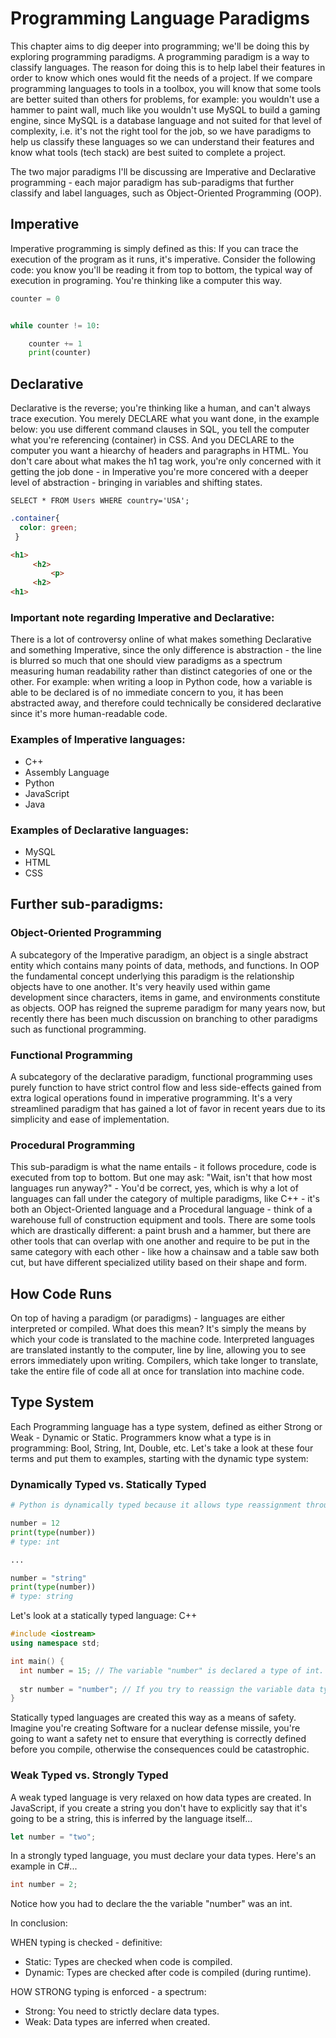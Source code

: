 # Programming Language Paradigms

This chapter aims to dig deeper into programming; we'll be doing this by exploring programming paradigms. A programming paradigm is a way to classify languages. The reason for doing this is to help label their features in order to know which ones would fit the needs of a project. If we compare programming languages to tools in a toolbox, you will know that some tools are better suited than others for problems, for example: you wouldn't use a hammer to paint wall, much like you wouldn't use MySQL to build a gaming engine, since MySQL is a database language and not suited for that level of complexity, i.e. it's not the right tool for the job, so we have paradigms to help us classify these languages so we can understand their features and know what tools (tech stack) are best suited to complete a project.

The two major paradigms I'll be discussing are Imperative and Declarative programming - each major paradigm has sub-paradigms that further classify and label languages, such as Object-Oriented Programming (OOP).




## Imperative

Imperative programming is simply defined as this: If you can trace the execution of the program as it runs, it's imperative. Consider the following code: you know you'll be reading it from top to bottom, the typical way of execution in programing. You're thinking like a computer this way.

```Python
counter = 0


while counter != 10:

    counter += 1
    print(counter)
```




## Declarative

Declarative is the reverse; you're thinking like a human, and can't always trace execution. You merely DECLARE what you want done, in the example below: you use different command clauses in SQL, you tell the computer what you're referencing (container) in CSS. And you DECLARE to the computer you want a hiearchy of headers and paragraphs in HTML. You don't care about what makes the h1 tag work, you're only concerned with it getting the job done - in Imperative you're more concered with a deeper level of abstraction - bringing in variables and shifting states.

```MySQL
SELECT * FROM Users WHERE country='USA';
```
```CSS
.container{
  color: green;
 }
 ```
 ```HTML
 <h1>
      <h2>
          <p>
      <h2>
 <h1>
 ```

### Important note regarding Imperative and Declarative:

There is a lot of controversy online of what makes something Declarative and something Imperative, since the only difference is abstraction - the line is blurred so much that one should view paradigms as a spectrum measuring human readability rather than distinct categories of one or the other. For example: when writing a loop in Python code, how a variable is able to be declared is of no immediate concern to you, it has been abstracted away, and therefore could technically be considered declarative since it's more human-readable code.

### Examples of Imperative languages:
   
   * C++
   * Assembly Language
   * Python
   * JavaScript
   * Java

### Examples of Declarative languages:
   
   * MySQL
   * HTML
   * CSS


## Further sub-paradigms:


### Object-Oriented Programming

A subcategory of the Imperative paradigm, an object is a single abstract entity which contains many points of data, methods, and functions. In OOP the fundamental concept underlying this paradigm is the relationship objects have to one another. It's very heavily used within game development since characters, items in game, and environments constitute as objects. OOP has reigned the supreme paradigm for many years now, but recently there has been much discussion on branching to other paradigms such as functional programming.

### Functional Programming

A subcategory of the declarative paradigm, functional programming uses purely function to have strict control flow and less side-effects gained from extra logical operations found in imperative programming. It's a very streamlined paradigm that has gained a lot of favor in recent years due to its simplicity and ease of implementation.


### Procedural Programming

This sub-paradigm is what the name entails - it follows procedure, code is executed from top to bottom. But one may ask: "Wait, isn't that how most languages run anyway?" - You'd be correct, yes, which is why a lot of languages can fall under the category of multiple paradigms, like C++ - it's both an Object-Oriented language and a Procedural language - think of a warehouse full of construction equipment and tools. There are some tools which are drastically different: a paint brush and a hammer, but there are other tools that can overlap with one another and require to be put in the same category with each other - like how a chainsaw and a table saw both cut, but have different specialized utility based on their shape and form.
   
   
## How Code Runs

On top of having a paradigm (or paradigms) - languages are either interpreted or compiled. What does this mean? It's simply the means by which your code is translated to the machine code. Interpreted languages are translated instantly to the computer, line by line, allowing you to see errors immediately upon writing. Compilers, which take longer to translate, take the entire file of code all at once for translation into machine code.

## Type System

Each Programming language has a type system, defined as either Strong or Weak - Dynamic or Static. Programmers know what a type is in programming: Bool, String, Int, Double, etc. Let's take a look at these four terms and put them to examples, starting with the dynamic type system:

### Dynamically Typed vs. Statically Typed

```Python
# Python is dynamically typed because it allows type reassignment throughout the life of the program.

number = 12
print(type(number))
# type: int

...

number = "string"
print(type(number))
# type: string
```

Let's look at a statically typed language: C++
```C++
#include <iostream>
using namespace std;

int main() {
  int number = 15; // The variable "number" is declared a type of int.
  
  str number = "number"; // If you try to reassign the variable data type, it will throw an error.
}
```

Statically typed languages are created this way as a means of safety. Imagine you're creating Software for a nuclear defense missile, you're going to want a safety net to ensure that everything is correctly defined before you compile, otherwise the consequences could be catastrophic.



### Weak Typed vs. Strongly Typed

A weak typed language is very relaxed on how data types are created. In JavaScript, if you create a string you don't have to explicitly say that it's going to be a string, this is inferred by the language itself...

```JavaScript
let number = "two";
```

In a strongly typed language, you must declare your data types. Here's an example in C#...

```C#
int number = 2;
```

Notice how you had to declare the the variable "number" was an int.


In conclusion:

WHEN typing is checked - definitive:
* Static: Types are checked when code is compiled.
* Dynamic: Types are checked after code is compiled (during runtime).

HOW STRONG typing is enforced - a spectrum:
* Strong: You need to strictly declare data types.
* Weak: Data types are inferred when created.


